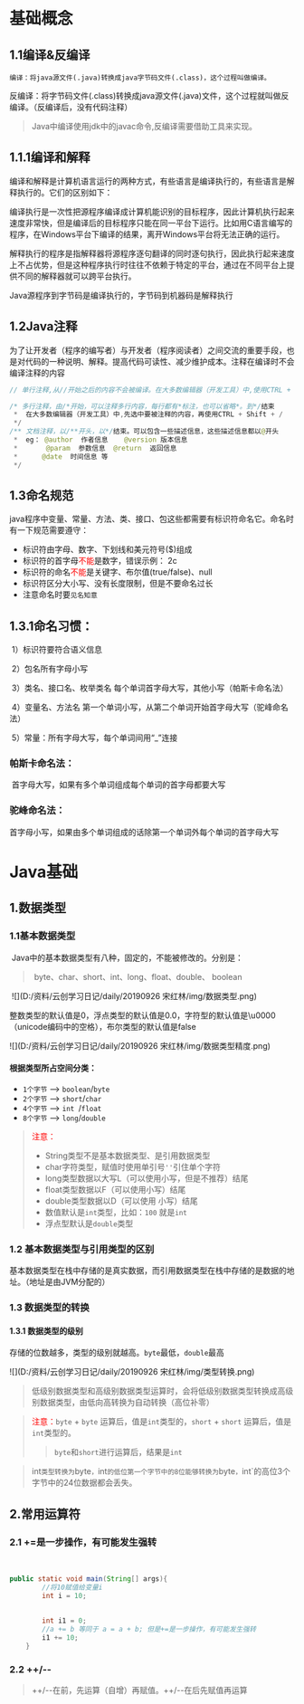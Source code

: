 # 基础概念

## 1.1编译&反编译

 	编译：将java源文件(.java)转换成java字节码文件(.class)，这个过程叫做编译。

​	 反编译：将字节码文件(.class)转换成java源文件(.java)文件，这个过程就叫做反编译。（反编译后，没有代码注释）

> Java中编译使用jdk中的javac命令,反编译需要借助工具来实现。

## 1.1.1编译和解释

​		编译和解释是计算机语言运行的两种方式，有些语言是编译执行的，有些语言是解释执行的。它们的区别如下：

​       编译执行是一次性把源程序编译成计算机能识别的目标程序，因此计算机执行起来速度非常快，但是编译后的目标程序只能在同一平台下运行。比如用C语言编写的程序，在Windows平台下编译的结果，离开Windows平台将无法正确的运行。 

​        解释执行的程序是指解释器将源程序逐句翻译的同时逐句执行，因此执行起来速度上不占优势，但是这种程序执行时往往不依赖于特定的平台，通过在不同平台上提供不同的解释器就可以跨平台执行。

Java源程序到字节码是编译执行的，字节码到机器码是解释执行



## 1.2Java注释

​		为了让开发者（程序的编写者）与开发者（程序阅读者）之间交流的重要手段，也是对代码的一种说明、解释。提高代码可读性、减少维护成本。注释在编译时不会编译注释的内容

```java
// 单行注释,从//开始之后的内容不会被编译。在大多数编辑器（开发工具）中,使用CTRL + /

/* 多行注释，由/*开始，可以注释多行内容，每行都有*标注，也可以省略*。到*/结束
 *  在大多数编辑器（开发工具）中,先选中要被注释的内容，再使用CTRL + Shift + /
 */ 
/** 文档注释，以/**开头，以*/结束。可以包含一些描述信息，这些描述信息都以@开头
 *  eg： @author  作者信息    @version 版本信息 
 *       @param  参数信息  @return  返回信息
 *      @date  时间信息 等
 */
```

## 1.3命名规范

java程序中变量、常量、方法、类、接口、包这些都需要有标识符命名它。命名时有一下规范需要遵守：

- 标识符由字母、数字、下划线和美元符号($)组成
- 标识符的首字母<span style="color:red;">不能</span>是数字，错误示例： 2c
- 标识符的命名<font color=red>不能</font>是关键字、布尔值(true/false)、null
- 标识符区分大小写、没有长度限制，但是不要命名过长
- 注意命名时要`见名知意` 



## 1.3.1命名习惯：

​	1）标识符要符合语义信息

​	2）包名所有字母小写

​	3）类名、接口名、枚举类名 每个单词首字母大写，其他小写（帕斯卡命名法）

​	4）变量名、方法名 第一个单词小写，从第二个单词开始首字母大写（驼峰命名法）

​	5）常量：所有字母大写，每个单词间用“_”连接

### 帕斯卡命名法：

​		首字母大写，如果有多个单词组成每个单词的首字母都要大写

### 驼峰命名法：

​		首字母小写，如果由多个单词组成的话除第一个单词外每个单词的首字母大写



# Java基础

## 1.数据类型

### 	1.1基本数据类型

​			Java中的基本数据类型有八种，固定的，不能被修改的。分别是：

> ​		byte、char、short、int、long、float、double、 boolean

​		![](D:/资料/云创学习日记/daily/20190926 宋红林/img/数据类型.png)

​		整数类型的默认值是0，浮点类型的默认值是0.0，字符型的默认值是\u0000（unicode编码中的空格），布尔类型的默认值是false

![](D:/资料/云创学习日记/daily/20190926 宋红林/img/数据类型精度.png)

#### 根据类型所占空间分类：

- `1个字节` --> `boolean`/`byte`
- `2个字节` --> `short`/`char`
- `4个字节` --> `int `/`float` 
- `8个字节` --> `long`/`double`

> <font color=red>注意：</font>
>
> - String类型不是基本数据类型、是引用数据类型
> - char字符类型，赋值时使用单引号`''`引住单个字符
> - long类型数据以大写L（可以使用小写，但是不推荐）结尾
> - float类型数据以F（可以使用小写）结尾
> - double类型数据以D（可以使用 小写）结尾
> - 数值默认是`int`类型，比如：`100` 就是`int`
> - 浮点型默认是`double`类型



### 1.2 基本数据类型与引用类型的区别

​		基本数据类型在栈中存储的是真实数据，而引用数据类型在栈中存储的是数据的地址。（地址是由JVM分配的）



### 1.3 数据类型的转换

#### 	1.3.1 数据类型的级别

​		存储的位数越多，类型的级别就越高。`byte`最低，`double`最高

![](D:/资料/云创学习日记/daily/20190926 宋红林/img/类型转换.png)

> ​	低级别数据类型和高级别数据类型运算时，会将低级别数据类型转换成高级别数据类型，由低向高转换为自动转换（高位补零）	



> <font color=red>注意：</font>`byte` + `byte` 运算后，值是`int`类型的，`short` + `short` 运算后，值是`int`类型的。
>
> > `byte`和`short`进行运算后，结果是`int`



> int`类型转换为`byte`，`int`的低位第一个字节中的8位能够转换为`byte`，`int`的高位3个字节中的24位数据都会丢失。



## 2.常用运算符

### 	2.1 +=是一步操作，有可能发生强转

​	

```java
public static void main(String[] args){
		//将10赋值给变量i
		int i = 10;
		
		
		int i1 = 0;
		//a += b 等同于 a = a + b; 但是+=是一步操作，有可能发生强转
		i1 += 10;
	}
```

### 	2.2 ++/--

> ++/--在前，先运算（自增）再赋值。++/--在后先赋值再运算













































